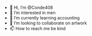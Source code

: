 - 👋 Hi, I’m @Conde408
- 👀 I’m interested in men
- 🌱 I’m currently learning accounting
- 💞️ I’m looking to collaborate on artwork
- 📫 How to reach me be kind

<!---
Conde408/Conde408 is a ✨ special ✨ repository because its `README.md` (this file) appears on your GitHub profile.
You can click the Preview link to take a look at your changes.
--->
